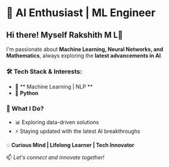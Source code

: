 # 🚀 AI Enthusiast | ML Engineer 

## Hi there! Myself Rakshith M L👋  
I'm passionate about **Machine Learning, Neural Networks, and Mathematics**, always exploring the **latest advancements in AI**.  

### 🛠️ Tech Stack & Interests:  
- 🧠 ** Machine Learning | NLP **  
- 🐍 **Python**   

### 🚀 What I Do?  
- 📊 Exploring data-driven solutions  
- ⚡ Staying updated with the latest AI breakthroughs  

💡 **Curious Mind | Lifelong Learner | Tech Innovator**  

📫 *Let's connect and innovate together!*  
